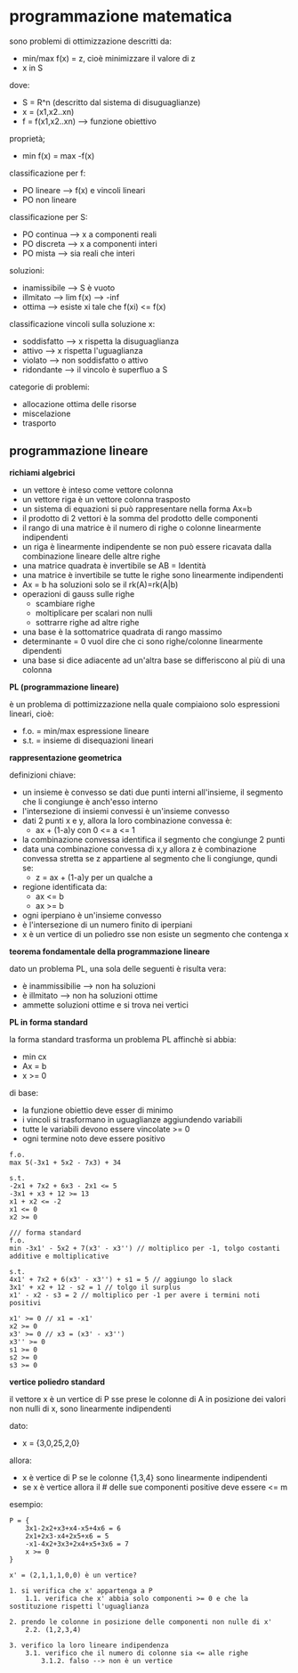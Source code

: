 # programmazione matematica

sono problemi di ottimizzazione descritti da:
* min/max f(x) = z, cioè minimizzare il valore di z
* x in S

dove:
* S = R^n (descritto dal sistema di disuguaglianze)
* x = (x1,x2..xn)
* f = f(x1,x2..xn) --> funzione obiettivo

proprietà;
* min f(x) = max -f(x)

classificazione per f:
* PO lineare --> f(x) e vincoli lineari
* PO non lineare

classificazione per S:
* PO continua --> x a componenti reali
* PO discreta --> x a componenti interi
* PO mista --> sia reali che interi

soluzioni:
* inamissibile --> S è vuoto
* illmitato --> lim f(x) --> -inf
* ottima --> esiste xi tale che f(xi) <= f(x)

classificazione vincoli sulla soluzione x:
* soddisfatto --> x rispetta la disuguaglianza
* attivo --> x rispetta l'uguaglianza
* violato --> non soddisfatto o attivo
* ridondante --> il vincolo è superfluo a S

categorie di problemi:
* allocazione ottima delle risorse
* miscelazione
* trasporto

## programmazione lineare

**richiami algebrici**

* un vettore è inteso come vettore colonna
* un vettore riga è un vettore colonna trasposto
* un sistema di equazioni si può rappresentare nella forma Ax=b
* il prodotto di 2 vettori è la somma del prodotto delle componenti
* il rango di una matrice è il numero di righe o colonne linearmente indipendenti
* un riga è linearmente indipendente se non può essere ricavata dalla combinazione lineare delle altre righe
* una matrice quadrata è invertibile se AB = Identità
* una matrice è invertibile se tutte le righe sono linearmente indipendenti
* Ax = b ha soluzioni solo se il rk(A)=rk(A|b)
* operazioni di gauss sulle righe
    * scambiare righe
    * moltiplicare per scalari non nulli
    * sottrarre righe ad altre righe
* una base è la sottomatrice quadrata di rango massimo
* determinante = 0 vuol dire che ci sono righe/colonne linearmente dipendenti
* una base si dice adiacente ad un'altra base se differiscono al più di una colonna

**PL (programmazione lineare)**

è un problema di pottimizzazione nella quale compiaiono solo espressioni lineari, cioè:
* f.o. = min/max espressione lineare
* s.t. = insieme di disequazioni lineari

**rappresentazione geometrica**

definizioni chiave:
* un insieme è convesso se dati due punti interni all'insieme, il segmento che li congiunge è anch'esso interno
* l'intersezione di insiemi convessi è un'insieme convesso
* dati 2 punti x e y, allora la loro combinazione convessa è:
    * ax + (1-a)y con 0 <= a <= 1
* la combinazione convessa identifica il segmento che congiunge 2 punti
* data una combinazione convessa di x,y allora z è combinazione convessa stretta se z appartiene al segmento che li congiunge, qundi se:
    * z = ax + (1-a)y per un qualche a
* regione identificata da:
    * ax <= b
    * ax >= b
* ogni iperpiano è un'insieme convesso
* è l'intersezione di un numero finito di iperpiani
* x è un vertice di un poliedro sse non esiste un segmento che contenga x

**teorema fondamentale della programmazione lineare**

dato un problema PL, una sola delle seguenti è risulta vera:
* è inammissibilie --> non ha soluzioni
* è illmitato --> non ha soluzioni ottime
* ammette soluzioni ottime e si trova nei vertici

**PL in forma standard**

la forma standard trasforma un problema PL affinchè si abbia:
* min cx
* Ax = b
* x >= 0

di base:
* la funzione obiettio deve esser di minimo
* i vincoli si trasformano in uguaglianze aggiundendo variabili
* tutte le variabili devono essere vincolate >= 0 
* ogni termine noto deve essere positivo

```
f.o.
max 5(-3x1 + 5x2 - 7x3) + 34

s.t.
-2x1 + 7x2 + 6x3 - 2x1 <= 5
-3x1 + x3 + 12 >= 13
x1 + x2 <= -2
x1 <= 0
x2 >= 0

/// forma standard
f.o.
min -3x1' - 5x2 + 7(x3' - x3'') // moltiplico per -1, tolgo costanti additive e moltiplicative

s.t.
4x1' + 7x2 + 6(x3' - x3'') + s1 = 5 // aggiungo lo slack
3x1' + x2 + 12 - s2 = 1 // tolgo il surplus
x1' - x2 - s3 = 2 // moltiplico per -1 per avere i termini noti positivi

x1' >= 0 // x1 = -x1'
x2 >= 0
x3' >= 0 // x3 = (x3' - x3'')
x3'' >= 0
s1 >= 0
s2 >= 0
s3 >= 0

```

**vertice poliedro standard**

il vettore x è un vertice di P sse prese le colonne di A in posizione dei valori non nulli di x, sono linearmente indipendenti

dato:
* x = {3,0,25,2,0}

allora:
* x è vertice di P se le colonne {1,3,4} sono linearmente indipendenti
* se x è vertice allora il # delle sue componenti positive deve essere <= m

esempio:
```
P = {
    3x1-2x2+x3+x4-x5+4x6 = 6
    2x1+2x3-x4+2x5+x6 = 5
    -x1-4x2+3x3+2x4+x5+3x6 = 7
    x >= 0
}

x' = (2,1,1,1,0,0) è un vertice?

1. si verifica che x' appartenga a P
    1.1. verifica che x' abbia solo componenti >= 0 e che la sostituzione rispetti l'uguaglianza

2. prendo le colonne in posizione delle componenti non nulle di x'
    2.2. (1,2,3,4)

3. verifico la loro lineare indipendenza
    3.1. verifico che il numero di colonne sia <= alle righe
        3.1.2. falso --> non è un vertice

```